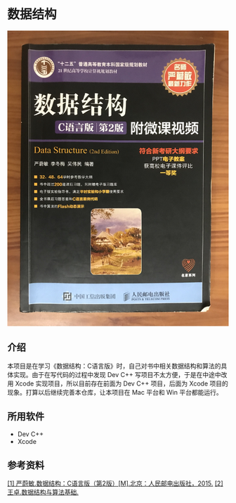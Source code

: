 # 数据结构
![data-structure](data-structure.jpg)


## 介绍
本项目是在学习《数据结构：C语言版》时，自己对书中相关数据结构和算法的具体实现。由于在写代码的过程中发现 Dev C++ 写项目不太方便，于是在中途中改用 Xcode 实现项目，所以目前存在前面为 Dev C++ 项目，后面为 Xcode 项目的现象。打算以后继续完善本仓库，让本项目在 Mac 平台和 Win 平台都能运行。

## 所用软件
* Dev C++
* Xcode

## 参考资料
[[1] 严蔚敏.数据结构：C语言版（第2版）[M].北京：人民邮电出版社，2015.](https://item.jd.com/12320030.html) 
[[2] 王卓.数据结构与算法基础.](https://www.bilibili.com/read/cv3285768)
